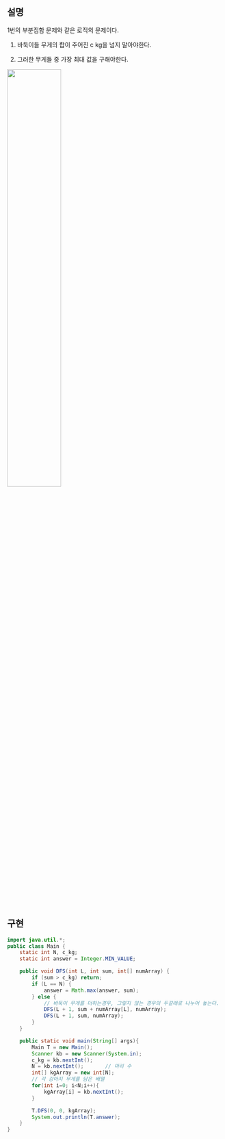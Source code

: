 ## 설명
1번의 부분집합 문제와 같은 로직의 문제이다.

1. 바둑이들 무게의 합이 주어진 c kg을 넘지 말아야한다.

2. 그러한 무게들 중 가장 최대 값을 구해야한다.

<img src ="https://github.com/steadykyu/TIL/blob/master/Algorithm/%EC%9E%90%EB%B0%94%EC%95%8C%EA%B3%A0%EB%A6%AC%EC%A6%98_%EC%9D%B8%ED%94%84%EB%9F%B0/7.%20Recursive%2C%20Tree%2C%20Graph(DFS%2C%20BFS%20%EA%B8%B0%EC%B4%88)/img/8_1_2.jpg" width="50%" height="50%">

## 구현

```java
import java.util.*;
public class Main {
    static int N, c_kg;
    static int answer = Integer.MIN_VALUE;

    public void DFS(int L, int sum, int[] numArray) {
        if (sum > c_kg) return;
        if (L == N) {
            answer = Math.max(answer, sum);
        } else {
            // 바둑이 무게를 더하는경우, 그렇지 않는 경우의 두갈래로 나누어 놓는다.
            DFS(L + 1, sum + numArray[L], numArray);
            DFS(L + 1, sum, numArray);
        }
    }

    public static void main(String[] args){
        Main T = new Main();
        Scanner kb = new Scanner(System.in);
        c_kg = kb.nextInt();
        N = kb.nextInt();       // 마리 수
        int[] kgArray = new int[N];
        // 각 강아지 무게를 담은 배열
        for(int i=0; i<N;i++){
            kgArray[i] = kb.nextInt();
        }

        T.DFS(0, 0, kgArray);
        System.out.println(T.answer);
    }
}
```
